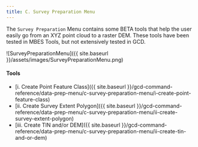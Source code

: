 ```yaml
---
title: C. Survey Preparation Menu
---
```


The `Survey Preparation` Menu contains some BETA tools that help the user easily go from an XYZ point cloud to a raster DEM. These tools have been tested in MBES Tools, but not extensively tested in GCD. 

![SurveyPreparationMenu]({{ site.baseurl }}/assets/images/SurveyPreparationMenu.png)

#### Tools

- [i. Create Point Feature Class]({{ site.baseurl }}/gcd-command-reference/data-prep-menu/c-survey-preparation-menu/i-create-point-feature-class)
- [ii. Create Survey Extent Polygon]({{ site.baseurl }}/gcd-command-reference/data-prep-menu/c-survey-preparation-menu/ii-create-survey-extent-polygon)
- [iii. Create TIN and/or DEM]({{ site.baseurl }}/gcd-command-reference/data-prep-menu/c-survey-preparation-menu/ii-create-tin-and-or-dem)